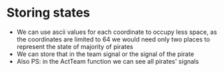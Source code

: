 # Storing states
- We can use ascii values for each coordinate to occupy less space, as the coordinates are limited to 64 we would need only two places to represent the state of majority of pirates
- We can store that in the team signal or the signal of the pirate
- Also PS: in the ActTeam function we can see all pirates' signals